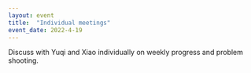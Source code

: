 ```yaml
---
layout: event
title:  "Individual meetings"
event_date: 2022-4-19
---
```


Discuss with Yuqi and Xiao individually on weekly progress and problem shooting.
